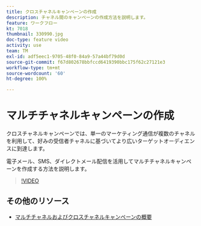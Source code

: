 ```yaml
---
title: クロスチャネルキャンペーンの作成
description: チャネル間のキャンペーンの作成方法を説明します。
feature: ワークフロー
kt: 7018
thumbnail: 330990.jpg
doc-type: feature video
activity: use
team: TM
exl-id: adf5eec1-9705-48f0-84a9-57a44bf79d0d
source-git-commit: f67d802678bbfccd6419390bbc175f62c27121e3
workflow-type: tm+mt
source-wordcount: '60'
ht-degree: 100%

---
```


# マルチチャネルキャンペーンの作成

クロスチャネルキャンペーンでは、単一のマーケティング通信が複数のチャネルを利用して、好みの受信者チャネルに基づいてより広いターゲットオーディエンスに到達します。

電子メール、SMS、ダイレクトメール配信を活用してマルチチャネルキャンペーンを作成する方法を説明します。

>[!VIDEO](https://video.tv.adobe.com/v/330990?quality=12)

## その他のリソース

* [マルチチャネルおよびクロスチャネルキャンペーンの概要](/help/orchestrating-campaigns/introduction-to-cross-and-multi-channel-campaigns.md)
